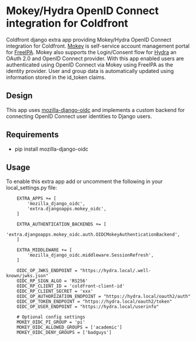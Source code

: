 # Mokey/Hydra OpenID Connect integration for Coldfront

Coldfront django extra app providing Mokey/Hydra OpenID Connect integration for
Coldfront. [Mokey](https://github.com/ubccr/mokey) is self-service account
management portal for [FreeIPA](https://www.freeipa.org). Mokey also supports
the Login/Consent flow for [Hydra](https://github.com/ory/hydra) an OAuth 2.0
and OpenID Connect provider. With this app enabled users are authenticated
using OpenID Connect via Mokey using FreeIPA as the identity provider. User and
group data is automatically updated using information stored in the id\_token
claims.

## Design

This app uses [mozilla-django-oidc](https://github.com/mozilla/mozilla-django-oidc) and
implements a custom backend for connecting OpenID Connect user identities to
Django users.

## Requirements

- pip install mozilla-django-oidc

## Usage

To enable this extra app add or uncomment the following in your
local\_settings.py file:

```
    EXTRA_APPS += [
        'mozilla_django_oidc',
        'extra.djangoapps.mokey_oidc',
    ]

    EXTRA_AUTHENTICATION_BACKENDS += [
        'extra.djangoapps.mokey_oidc.auth.OIDCMokeyAuthenticationBackend',
    ]

    EXTRA_MIDDLEWARE += [
        'mozilla_django_oidc.middleware.SessionRefresh',
    ]

    OIDC_OP_JWKS_ENDPOINT = "https://hydra.local/.well-known/jwks.json"
    OIDC_RP_SIGN_ALGO = 'RS256'
    OIDC_RP_CLIENT_ID = 'coldfront-client-id'
    OIDC_RP_CLIENT_SECRET = 'xxx'
    OIDC_OP_AUTHORIZATION_ENDPOINT = "https://hydra.local/oauth2/auth"
    OIDC_OP_TOKEN_ENDPOINT = "https://hydra.local/oauth2/token"
    OIDC_OP_USER_ENDPOINT = "https://hydra.local/userinfo"

    # Optional config settings
    MOKEY_OIDC_PI_GROUP = 'pi'
    MOKEY_OIDC_ALLOWED_GROUPS = ['academic']
    MOKEY_OIDC_DENY_GROUPS = ['badguys']
```
